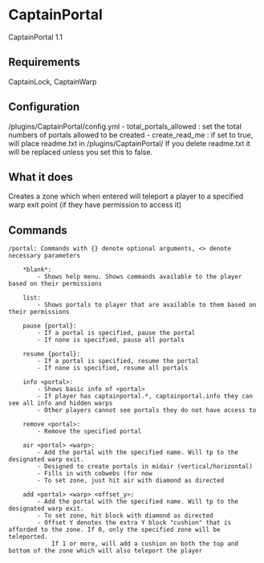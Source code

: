 # CaptainPortal
CaptainPortal 1.1

## Requirements 
CaptainLock, CaptainWarp

## Configuration
/plugins/CaptainPortal/config.yml
    - total_portals_allowed : set the total numbers of portals allowed to be created
    - create_read_me : if set to true, will place readme.txt in /plugins/CaptainPortal/ If you delete readme.txt it will be replaced unless you set this to false.

## What it does
Creates a zone which when entered will teleport a player to a specified warp exit point (if they have permission to access it)

## Commands
    /portal: Commands with {} denote optional arguments, <> denote necessary parameters

        *blank*: 
            - Shows help menu. Shows commands available to the player based on their permissions

        list:
            - Shows portals to player that are available to them based on their permissions

        pause {portal}:
            - If a portal is specified, pause the portal
            - If none is specified, pause all portals

        resume {portal}:
            - If a portal is specified, resume the portal
            - If none is specified, resume all portals

        info <portal>:
            - Shows basic info of <portal>
            - If player has captainportal.*, captainportal.info they can see all info and hidden warps
            - Other players cannot see portals they do not have access to
        
        remove <portal>:
            - Remove the specified portal

        air <portal> <warp>:
            - Add the portal with the specified name. Will tp to the designated warp exit.
            - Designed to create portals in midair (vertical/horizontal)
            - Fills in with cobwebs (for now
            - To set zone, just hit air with diamond as directed

        add <portal> <warp> <offset_y>:
            - Add the portal with the specified name. Will tp to the designated warp exit. 
            - To set zone, hit block with diamond as directed
            - Offset Y denotes the extra Y block "cushion" that is afforded to the zone. If 0, only the specified zone will be teleported.
                If 1 or more, will add a cushion on both the top and bottom of the zone which will also teleport the player
